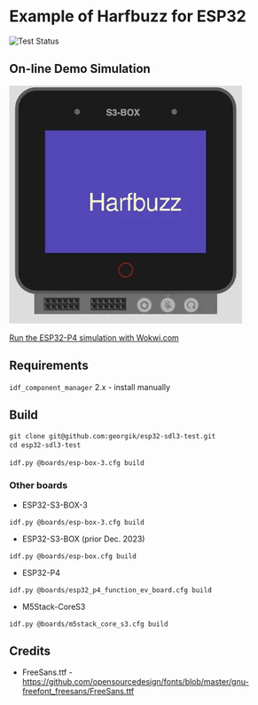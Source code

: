 # Example of Harfbuzz for ESP32

![Test Status](https://github.com/georgik/esp32-harfbuzz-test/actions/workflows/test.yml/badge.svg)


## On-line Demo Simulation

[![ESP32-P4 SDL3 Harfbuzz Simulation](docs/img/esp-box-harfbuzz.webp)](https://wokwi.com/experimental/viewer?diagram=https%3A%2F%2Fraw.githubusercontent.com%2Fgeorgik%2Fesp32-harfbuzz-example%2Fmain%2Fboards%2Fesp-box%2Fdiagram.json&firmware=https%3A%2F%2Fgithub.com%2Fgeorgik%2Fesp32-harfbuzz-example%2Freleases%2Fdownload%2Fv1.0.0%2Fesp32-harfbuzz-example-esp-box.bin)

[Run the ESP32-P4 simulation with Wokwi.com](https://wokwi.com/experimental/viewer?diagram=https%3A%2F%2Fraw.githubusercontent.com%2Fgeorgik%2Fesp32-harfbuzz-example%2Fmain%2Fboards%2Fesp-box%2Fdiagram.json&firmware=https%3A%2F%2Fgithub.com%2Fgeorgik%2Fesp32-harfbuzz-example%2Freleases%2Fdownload%2Fv1.0.0%2Fesp32-harfbuzz-example-esp-box.bin)

## Requirements

`idf_component_manager` 2.x - install manually

## Build

```shell
git clone git@github.com:georgik/esp32-sdl3-test.git
cd esp32-sdl3-test

idf.py @boards/esp-box-3.cfg build
```

### Other boards

- ESP32-S3-BOX-3
```shell
idf.py @boards/esp-box-3.cfg build
```

- ESP32-S3-BOX (prior Dec. 2023)
```shell
idf.py @boards/esp-box.cfg build
```

- ESP32-P4
```shell
idf.py @boards/esp32_p4_function_ev_board.cfg build
```

- M5Stack-CoreS3
```shell
idf.py @boards/m5stack_core_s3.cfg build
```


## Credits

- FreeSans.ttf - https://github.com/opensourcedesign/fonts/blob/master/gnu-freefont_freesans/FreeSans.ttf
